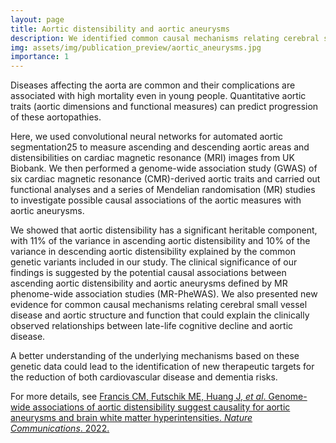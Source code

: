 ```yaml
---
layout: page
title: Aortic distensibility and aortic aneurysms
description: We identified common causal mechanisms relating cerebral small vessel disease and aortic structure and function that could explain the clinically observed relationships between late-life cognitive decline and aortic disease.
img: assets/img/publication_preview/aortic_aneurysms.jpg
importance: 1
---
```


Diseases affecting the aorta are common and their complications are associated with high mortality even in young people. Quantitative aortic traits (aortic dimensions and functional measures) can predict progression of these aortopathies.

Here, we used convolutional neural networks for automated aortic segmentation25 to measure ascending and descending aortic areas and distensibilities on cardiac magnetic resonance (MRI) images from UK Biobank. We then performed a genome-wide association study (GWAS) of six cardiac magnetic resonance (CMR)-derived aortic traits and carried out functional analyses and a series of Mendelian randomisation (MR) studies to investigate possible causal associations of the aortic measures with aortic aneurysms.

We showed that aortic distensibility has a significant heritable component, with 11% of the variance in ascending aortic distensibility and 10% of the variance in descending aortic distensibility explained by the common genetic variants included in our study. The clinical significance of our findings is suggested by the potential causal associations between ascending aortic distensibility and aortic aneurysms defined by MR phenome-wide association studies (MR-PheWAS). We also presented new evidence for common causal mechanisms relating cerebral small vessel disease and aortic structure and function that could explain the clinically observed relationships between late-life cognitive decline and aortic disease.

A better understanding of the underlying mechanisms based on these genetic data could lead to the identification of new therapeutic targets for the reduction of both cardiovascular disease and dementia risks.

For more details, see <a href="https://www.nature.com/articles/s41467-022-32219-x" target="_blank">Francis CM, Futschik ME, Huang J, _et al_. Genome-wide associations of aortic distensibility suggest causality for aortic aneurysms and brain white matter hyperintensities. _Nature Communications_. 2022.</a>
